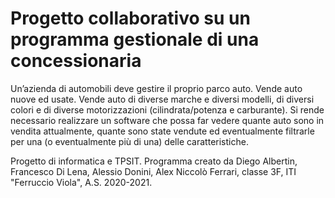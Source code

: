 # Progetto collaborativo su un programma gestionale di una concessionaria

Un’azienda di automobili deve gestire il proprio parco auto. Vende auto nuove ed usate. 
Vende auto di diverse marche e diversi modelli, di diversi colori e di diverse motorizzazioni (cilindrata/potenza e carburante). Si rende necessario realizzare un software che possa far vedere quante auto sono in vendita attualmente, quante sono state vendute ed eventualmente filtrarle per una (o eventualmente più di una) delle caratteristiche.

Progetto di informatica e TPSIT. Programma creato da Diego Albertin, Francesco Di Lena, Alessio Donini, Alex Niccolò Ferrari, classe 3F,
ITI "Ferruccio Viola", A.S. 2020-2021.
